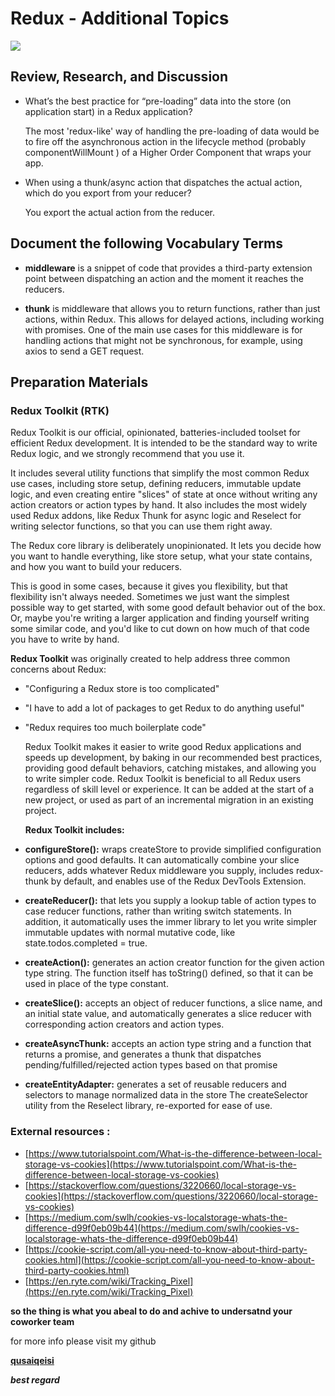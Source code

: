 # Redux - Additional Topics

![](https://miro.medium.com/max/1200/1*mdDh8Bvm-OYpvTZ11GtGqw.png)

## Review, Research, and Discussion

- What’s the best practice for “pre-loading” data into the store (on application start) in a Redux application?

  The most 'redux-like' way of handling the pre-loading of data would be to fire off the asynchronous action in the lifecycle method (probably componentWillMount ) of a Higher Order Component that wraps your app.

- When using a thunk/async action that dispatches the actual action, which do you export from your reducer?

  You export the actual action from the reducer.

## Document the following Vocabulary Terms

- **middleware** is a snippet of code that provides a third-party extension point between dispatching an action and the moment it reaches the reducers.

- **thunk** is middleware that allows you to return functions, rather than just actions, within Redux. This allows for delayed actions, including working with promises. One of the main use cases for this middleware is for handling actions that might not be synchronous, for example, using axios to send a GET request.

## Preparation Materials

### Redux Toolkit (RTK)

  Redux Toolkit is our official, opinionated, batteries-included toolset for efficient Redux development. It is intended to be the standard way to write Redux logic, and we strongly recommend that you use it.

  It includes several utility functions that simplify the most common Redux use cases, including store setup, defining reducers, immutable update logic, and even creating entire "slices" of state at once without writing any action creators or action types by hand. It also includes the most widely used Redux addons, like Redux Thunk for async logic and Reselect for writing selector functions, so that you can use them right away.

  The Redux core library is deliberately unopinionated. It lets you decide how you want to handle everything, like store setup, what your state contains, and how you want to build your reducers.

  This is good in some cases, because it gives you flexibility, but that flexibility isn't always needed. Sometimes we just want the simplest possible way to get started, with some good default behavior out of the box. Or, maybe you're writing a larger application and finding yourself writing some similar code, and you'd like to cut down on how much of that code you have to write by hand.

  **Redux Toolkit** was originally created to help address three common concerns about Redux:

- "Configuring a Redux store is too complicated"

- "I have to add a lot of packages to get Redux to do anything useful"

- "Redux requires too much boilerplate code"

  Redux Toolkit makes it easier to write good Redux applications and speeds up development, by baking in our recommended best practices, providing good default behaviors, catching mistakes, and allowing you to write simpler code. Redux Toolkit is beneficial to all Redux users regardless of skill level or experience. It can be added at the start of a new project, or used as part of an incremental migration in an existing project.

  **Redux Toolkit includes:**

- **configureStore():** wraps createStore to provide simplified configuration options and good defaults. It can automatically combine your slice reducers, adds whatever Redux middleware you supply, includes redux-thunk by default, and enables use of the Redux DevTools Extension.

- **createReducer():** that lets you supply a lookup table of action types to case reducer functions, rather than writing switch statements. In addition, it automatically uses the immer library to let you write simpler immutable updates with normal mutative code, like state.todos.completed = true.

- **createAction():** generates an action creator function for the given action type string. The function itself has toString() defined, so that it can be used in place of the type constant.

- **createSlice():** accepts an object of reducer functions, a slice name, and an initial state value, and automatically generates a slice reducer with corresponding action creators and action types.

- **createAsyncThunk:** accepts an action type string and a function that returns a promise, and generates a thunk that dispatches pending/fulfilled/rejected action types based on that promise

- **createEntityAdapter:** generates a set of reusable reducers and selectors to manage normalized data in the store
The createSelector utility from the Reselect library, re-exported for ease of use.


### External resources :

- [https://www.tutorialspoint.com/What-is-the-difference-between-local-storage-vs-cookies](https://www.tutorialspoint.com/What-is-the-difference-between-local-storage-vs-cookies)
- [https://stackoverflow.com/questions/3220660/local-storage-vs-cookies](https://stackoverflow.com/questions/3220660/local-storage-vs-cookies)
- [https://medium.com/swlh/cookies-vs-localstorage-whats-the-difference-d99f0eb09b44](https://medium.com/swlh/cookies-vs-localstorage-whats-the-difference-d99f0eb09b44)
- [https://cookie-script.com/all-you-need-to-know-about-third-party-cookies.html](https://cookie-script.com/all-you-need-to-know-about-third-party-cookies.html)
- [https://en.ryte.com/wiki/Tracking_Pixel](https://en.ryte.com/wiki/Tracking_Pixel)


**so the thing is what you abeal to do and achive to undersatnd your coworker team**

for more info please visit my github

**[qusaiqeisi](https://github.com/qusaiqeisi)**
 
 ***best regard*** 